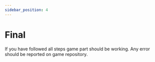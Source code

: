 ```yaml
---
sidebar_position: 4
---
```


# Final 

If you have followed all steps game part should be working.
Any error should be reported on game repository.

